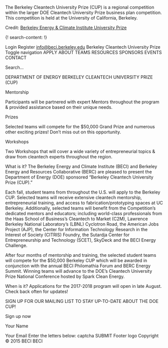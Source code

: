 
The Berkeley Cleantech University Prize (CUP) is a regional competition within the larger DOE Cleantech University Prize business plan competition. This competition is held at the University of California, Berkeley.

Credit: [Berkeley Energy & Climate Institute University Prize](http://beci.berkeley.edu/cup/)


{! search-content: !}

Login   Register
 info@beci.berkeley.edu
 Berkeley Cleantech University Prize Toggle navigation
APPLY
ABOUT
TEAMS
RESOURCES
SPONSORS
EVENTS
CONTACT

Search...

DEPARTMENT OF ENERGY
BERKELEY CLEANTECH UNIVERSITY PRIZE (CUP)



Mentorship

Participants will be partnered with expert Mentors throughout the program & provided assistance based on their unique needs.


Prizes

Selected teams will compete for the $50,000 Grand Prize and numerous other exciting prizes! Don’t miss out on this opportunity.


Workshops

Two Workshops that will cover a wide variety of entrepreneurial topics & draw from cleantech experts throughout the region.


What is it?
The Berkeley Energy and Climate Institute (BECI) and Berkeley Energy and Resources Collaborative (BERC) are pleased to present the Department of Energy (DOE) sponsored “Berkeley Cleantech University Prize (CUP).”

Each fall, student teams from throughout the U.S. will apply to the Berkeley CUP. Selected teams will receive extensive cleantech mentorship, entrepreneurial training, and access to fabrication/prototyping spaces at UC Berkeley. Additionally, selected teams will benefit from the Competition’s dedicated mentors and educators; including world-class professionals from the Haas School of Business’s Cleantech to Market (C2M), Lawrence Berkeley National Laboratory’s (LBNL) Cyclotron Road, the American Jobs Project (AJP), the Center for Information Technology Research in the Interest of Society (CITRIS) Foundry, the Sutardja Center for Entrepreneurship and Technology (SCET), SkyDeck and the BECI Energy Challenge.

After four months of mentorship and training, the selected student teams will compete for the $50,000 Berkeley CUP which will be awarded in conjunction with the annual BECI Philomathia Forum and BERC Energy Summit. Winning teams will advance to the DOE’s Cleantech University Prize National Conference hosted by Spark Clean Energy.


When is it?
Applications for the 2017-2018 program will open in late August. Check back often for updates!

SIGN UP FOR OUR MAILING LIST TO STAY UP-TO-DATE ABOUT THE DOE CUP!

Sign up now


Your Name
 
Your Email
Enter the letters below: captcha 
 SUBMIT
Footer logo
Copyright © 2015 BECI BECI


